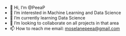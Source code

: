- 👋 Hi, I’m @PeeaP
- 👀 I’m interested in Machine Learning and Data Science
- 🌱 I’m currently learning Data Science
- 💞️ I’m looking to collaborate on all projects in that area
- 📫 How to reach me email: moselanepeea@gmail.com

<!---
PeeaP/PeeaP is a ✨ special ✨ repository because its `README.md` (this file) appears on your GitHub profile.
You can click the Preview link to take a look at your changes.
--->
